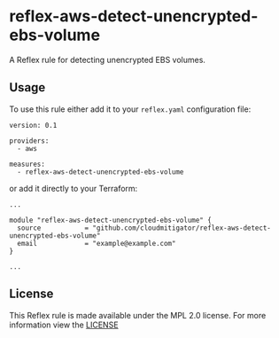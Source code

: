 # reflex-aws-detect-unencrypted-ebs-volume
A Reflex rule for detecting unencrypted EBS volumes.

## Usage
To use this rule either add it to your `reflex.yaml` configuration file:  
```
version: 0.1

providers:
  - aws

measures:
  - reflex-aws-detect-unencrypted-ebs-volume
```

or add it directly to your Terraform:  
```
...

module "reflex-aws-detect-unencrypted-ebs-volume" {
  source           = "github.com/cloudmitigator/reflex-aws-detect-unencrypted-ebs-volume"
  email            = "example@example.com"
}

...
```

## License
This Reflex rule is made available under the MPL 2.0 license. For more information view the [LICENSE](https://github.com/cloudmitigator/reflex-aws-detect-unencrypted-ebs-volume/blob/master/LICENSE) 
